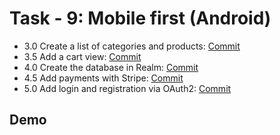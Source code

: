 
# Task - 9: Mobile first (Android)

- 3.0 Create a list of categories and products: [Commit](https://github.com/viashchuk/projektowanie-obiektowe/commit/c66e17bf285392281a130b68919aeb1faf02897e)
- 3.5 Add a cart view: [Commit](https://github.com/viashchuk/projektowanie-obiektowe/commit/6eb9d9ffa3220e7b98aeecb2bdf978e5cf9f6d5b)
- 4.0 Create the database in Realm: [Commit](https://github.com/viashchuk/projektowanie-obiektowe/commit/063e98a9d59296a8afca87fc3d0b21201273b5ff)
- 4.5 Add payments with Stripe: [Commit]()
- 5.0 Add login and registration via OAuth2: [Commit]()

## Demo
